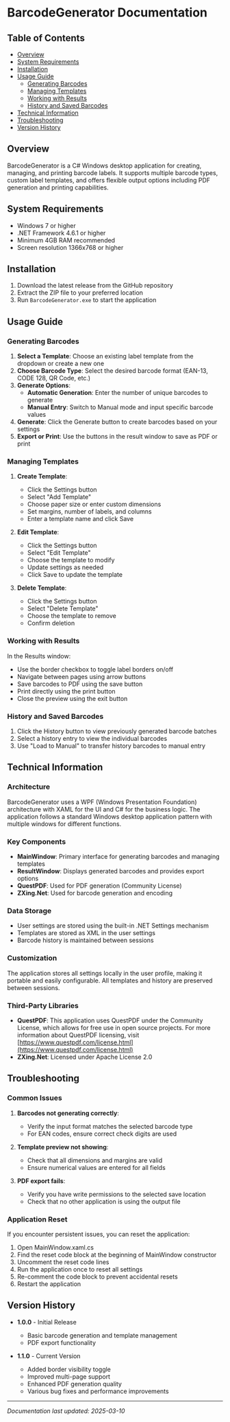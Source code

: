 # BarcodeGenerator Documentation

## Table of Contents
- [Overview](#overview)
- [System Requirements](#system-requirements)
- [Installation](#installation)
- [Usage Guide](#usage-guide)
  - [Generating Barcodes](#generating-barcodes)
  - [Managing Templates](#managing-templates)
  - [Working with Results](#working-with-results)
  - [History and Saved Barcodes](#history-and-saved-barcodes)
- [Technical Information](#technical-information)
- [Troubleshooting](#troubleshooting)
- [Version History](#version-history)

## Overview

BarcodeGenerator is a C# Windows desktop application for creating, managing, and printing barcode labels. It supports multiple barcode types, custom label templates, and offers flexible output options including PDF generation and printing capabilities.

## System Requirements

- Windows 7 or higher
- .NET Framework 4.6.1 or higher
- Minimum 4GB RAM recommended
- Screen resolution 1366x768 or higher

## Installation

1. Download the latest release from the GitHub repository
2. Extract the ZIP file to your preferred location
3. Run `BarcodeGenerator.exe` to start the application

## Usage Guide

### Generating Barcodes

1. **Select a Template**: Choose an existing label template from the dropdown or create a new one
2. **Choose Barcode Type**: Select the desired barcode format (EAN-13, CODE 128, QR Code, etc.)
3. **Generate Options**:
   - **Automatic Generation**: Enter the number of unique barcodes to generate
   - **Manual Entry**: Switch to Manual mode and input specific barcode values
4. **Generate**: Click the Generate button to create barcodes based on your settings
5. **Export or Print**: Use the buttons in the result window to save as PDF or print

### Managing Templates

1. **Create Template**:
   - Click the Settings button
   - Select "Add Template"
   - Choose paper size or enter custom dimensions
   - Set margins, number of labels, and columns
   - Enter a template name and click Save
   
2. **Edit Template**:
   - Click the Settings button
   - Select "Edit Template"
   - Choose the template to modify
   - Update settings as needed
   - Click Save to update the template

3. **Delete Template**:
   - Click the Settings button
   - Select "Delete Template"
   - Choose the template to remove
   - Confirm deletion

### Working with Results

In the Results window:
- Use the border checkbox to toggle label borders on/off
- Navigate between pages using arrow buttons
- Save barcodes to PDF using the save button
- Print directly using the print button
- Close the preview using the exit button

### History and Saved Barcodes

1. Click the History button to view previously generated barcode batches
2. Select a history entry to view the individual barcodes
3. Use "Load to Manual" to transfer history barcodes to manual entry

## Technical Information

### Architecture

BarcodeGenerator uses a WPF (Windows Presentation Foundation) architecture with XAML for the UI and C# for the business logic. The application follows a standard Windows desktop application pattern with multiple windows for different functions.

### Key Components

- **MainWindow**: Primary interface for generating barcodes and managing templates
- **ResultWindow**: Displays generated barcodes and provides export options
- **QuestPDF**: Used for PDF generation (Community License)
- **ZXing.Net**: Used for barcode generation and encoding

### Data Storage

- User settings are stored using the built-in .NET Settings mechanism
- Templates are stored as XML in the user settings
- Barcode history is maintained between sessions

### Customization

The application stores all settings locally in the user profile, making it portable and easily configurable. All templates and history are preserved between sessions.

### Third-Party Libraries

- **QuestPDF**: This application uses QuestPDF under the Community License, which allows for free use in open source projects. For more information about QuestPDF licensing, visit [https://www.questpdf.com/license.html](https://www.questpdf.com/license.html)
- **ZXing.Net**: Licensed under Apache License 2.0

## Troubleshooting

### Common Issues

1. **Barcodes not generating correctly**:
   - Verify the input format matches the selected barcode type
   - For EAN codes, ensure correct check digits are used

2. **Template preview not showing**:
   - Check that all dimensions and margins are valid
   - Ensure numerical values are entered for all fields

3. **PDF export fails**:
   - Verify you have write permissions to the selected save location
   - Check that no other application is using the output file

### Application Reset

If you encounter persistent issues, you can reset the application:

1. Open MainWindow.xaml.cs
2. Find the reset code block at the beginning of MainWindow constructor
3. Uncomment the reset code lines
4. Run the application once to reset all settings
5. Re-comment the code block to prevent accidental resets
6. Restart the application

## Version History

- **1.0.0** - Initial Release
  - Basic barcode generation and template management
  - PDF export functionality
  
- **1.1.0** - Current Version
  - Added border visibility toggle
  - Improved multi-page support
  - Enhanced PDF generation quality
  - Various bug fixes and performance improvements

---

*Documentation last updated: 2025-03-10*
